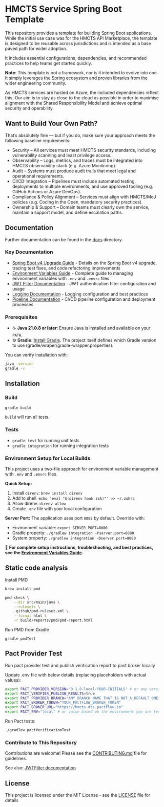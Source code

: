 # HMCTS Service Spring Boot Template

This repository provides a template for building Spring Boot applications. While the initial use case was for the HMCTS API Marketplace, the template is designed to be reusable across jurisdictions and is intended as a base paved path for wider adoption.

It includes essential configurations, dependencies, and recommended practices to help teams get started quickly.

**Note:** This template is not a framework, nor is it intended to evolve into one. It simply leverages the Spring ecosystem and proven libraries from the wider engineering community.

As HMCTS services are hosted on Azure, the included dependencies reflect this. Our aim is to stay as close to the cloud as possible in order to maximise alignment with the Shared Responsibility Model and achieve optimal security and operability.

## Want to Build Your Own Path?

That’s absolutely fine — but if you do, make sure your approach meets the following baseline requirements:

* Security – All services must meet HMCTS security standards, including vulnerability scanning and least privilege access.
* Observability – Logs, metrics, and traces must be integrated into HMCTS observability stack (e.g. Azure Monitoring).
* Audit – Systems must produce audit trails that meet legal and operational requirements.
* CI/CD Integration – Pipelines must include automated testing, deployments to multiple environments, and use approved tooling (e.g. GitHub Actions or Azure DevOps).
* Compliance & Policy Alignment – Services must align with HMCTS/MoJ policies (e.g. Coding in the Open, mandatory security practices).
* Ownership & Support – Domain teams must clearly own the service, maintain a support model, and define escalation paths.

## Documentation

Further documentation can be found in the [docs](docs) directory.

### Key Documentation
- [Spring Boot v4 Upgrade Guide](docs/SpringUpgradev4.md) - Details on the Spring Boot v4 upgrade, tracing test fixes, and code refactoring improvements
- [Environment Variables Guide](docs/EnvironmentVariables.md) - Complete guide to managing environment variables with `.env` and `.envrc` files
- [JWT Filter Documentation](docs/JWTFilter.md) - JWT authentication filter configuration and usage
- [Logging Documentation](docs/Logging.md) - Logging configuration and best practices
- [Pipeline Documentation](docs/PIPELINE.md) - CI/CD pipeline configuration and deployment processes

### Prerequisites

- ☕️ **Java 21.0.8 or later**: Ensure Java is installed and available on your `PATH`.
- ⚙️ **Gradle**: [Install Gradle](https://gradle.org/install/). The project itself defines which Gradle version to use (gradle/wraper/gradle-wrapper.properties).

You can verify installation with:
```bash
java -version
gradle -v
```

## Installation

### Build
```bash
gradle build
```

`build` will run all tests.

### Tests
- `gradle test` for running unit tests
- `gradle integration` for running integration tests


### Environment Setup for Local Builds

This project uses a two-file approach for environment variable management with `.env` and `.envrc` files. 

**Quick Setup:**
1. Install `direnv`: `brew install direnv`
2. Add to shell: `echo 'eval "$(direnv hook zsh)"' >> ~/.zshrc`
3. Allow direnv: `direnv allow`
4. Create `.env` file with your local configuration

**Server Port:** The application uses port `8082` by default. Override with:
- Environment variable: `export SERVER_PORT=8080`
- Gradle property: `./gradlew integration -Pserver.port=8080`
- System property: `./gradlew integration -Dserver.port=8080`

📖 **For complete setup instructions, troubleshooting, and best practices, see the [Environment Variables Guide](docs/EnvironmentVariables.md).**

## Static code analysis

Install PMD

```bash
brew install pmd
```
```bash
pmd check \
    --dir src/main/java \
    --rulesets \
    .github/pmd-ruleset.xml \
    --format html \
    -r build/reports/pmd/pmd-report.html
```

Run PMD from Gradle

```
gradle pmdTest
```

## Pact Provider Test

Run pact provider test and publish verification report to pact broker locally

Update .env file with below details (replacing placeholders with actual values):
```bash
export PACT_PROVIDER_VERSION="0.1.0-local-YOUR-INITIALS" # or any version you want to use
export PACT_VERIFIER_PUBLISH_RESULTS=true
export PACT_PROVIDER_BRANCH="ANY_BRANCH_NAME_THAT_IS_NOT_A_DEFAULT_ONE"
export PACT_BROKER_TOKEN="YOUR_PACTFLOW_BROKER_TOKEN"
export PACT_BROKER_URL="https://hmcts-dts.pactflow.io"
export PACT_ENV="local" # or value based on the environment you are testing against
```
Run Pact tests:
```bash
./gradlew pactVerificationTest
```

### Contribute to This Repository

Contributions are welcome! Please see the [CONTRIBUTING.md](.github/CONTRIBUTING.md) file for guidelines.

See also: [JWTFilter documentation](docs/JWTFilter.md)

## License

This project is licensed under the MIT License - see the [LICENSE](LICENSE) file for details
